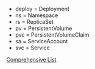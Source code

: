 - deploy = Deployment
- ns = Namespace
- rs = ReplicaSet
- pv = PersistentVolume
- pvc = PersistentVolumeClaim
- sa = ServiceAccount
- svc = Service

[Comprehensive List](https://kubernetes.io/docs/reference/kubectl/#resource-types)
